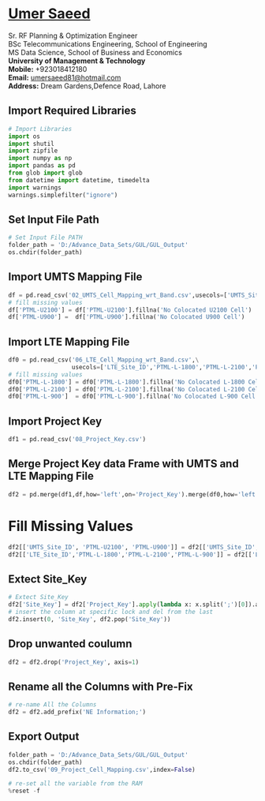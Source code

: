 #  [Umer Saeed](https://www.linkedin.com/in/engumersaeed/)
Sr. RF Planning & Optimization Engineer<br>
BSc Telecommunications Engineering, School of Engineering<br>
MS Data Science, School of Business and Economics<br>
**University of Management & Technology**<br>
**Mobile:**     +923018412180<br>
**Email:**  umersaeed81@hotmail.com<br>
**Address:** Dream Gardens,Defence Road, Lahore<br>

## Import Required Libraries


```python
# Import Libraries
import os
import shutil
import zipfile
import numpy as np
import pandas as pd
from glob import glob
from datetime import datetime, timedelta
import warnings
warnings.simplefilter("ignore")
```

## Set Input File Path


```python
# Set Input File PATH
folder_path = 'D:/Advance_Data_Sets/GUL/GUL_Output'
os.chdir(folder_path)
```

## Import UMTS Mapping File


```python
df = pd.read_csv('02_UMTS_Cell_Mapping_wrt_Band.csv',usecols=['UMTS_Site_ID','PTML-U2100','PTML-U900','Project_Key'])
# fill missing values
df['PTML-U2100'] = df['PTML-U2100'].fillna('No Colocated U2100 Cell')
df['PTML-U900'] =  df['PTML-U900'].fillna('No Colocated U900 Cell')
```

## Import LTE Mapping File


```python
df0 = pd.read_csv('06_LTE_Cell_Mapping_wrt_Band.csv',\
                  usecols=['LTE_Site_ID','PTML-L-1800','PTML-L-2100','PTML-L-900','Project_Key'])
# fill missing values
df0['PTML-L-1800'] = df0['PTML-L-1800'].fillna('No Colocated L-1800 Cell')
df0['PTML-L-2100'] = df0['PTML-L-2100'].fillna('No Colocated L-2100 Cell')
df0['PTML-L-900']  = df0['PTML-L-900'].fillna('No Colocated L-900 Cell')
```

## Import Project Key


```python
df1 = pd.read_csv('08_Project_Key.csv')
```

## Merge Project Key data Frame with UMTS and LTE Mapping File


```python
df2 = pd.merge(df1,df,how='left',on='Project_Key').merge(df0,how='left',on='Project_Key')
```

# Fill Missing Values


```python
df2[['UMTS_Site_ID', 'PTML-U2100', 'PTML-U900']] = df2[['UMTS_Site_ID', 'PTML-U2100', 'PTML-U900']].fillna('UMTS Tech not deployed')
df2[['LTE_Site_ID','PTML-L-1800','PTML-L-2100','PTML-L-900']] = df2[['LTE_Site_ID','PTML-L-1800','PTML-L-2100','PTML-L-900']].fillna('LTE Tech not deployed')
```

## Extect Site_Key


```python
# Extect Site_Key
df2['Site_Key'] = df2['Project_Key'].apply(lambda x: x.split(';')[0]).astype(str)
# insert the column at specific lock and del from the last
df2.insert(0, 'Site_Key', df2.pop('Site_Key'))
```

## Drop unwanted coulumn


```python
df2 = df2.drop('Project_Key', axis=1)
```

## Rename all the Columns with Pre-Fix


```python
# re-name All the Columns
df2 = df2.add_prefix('NE Information;')
```

## Export Output


```python
folder_path = 'D:/Advance_Data_Sets/GUL/GUL_Output'
os.chdir(folder_path)
df2.to_csv('09_Project_Cell_Mapping.csv',index=False)
```


```python
# re-set all the variable from the RAM
%reset -f
```
